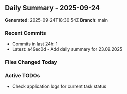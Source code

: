 ## Daily Summary - 2025-09-24

**Generated**: 2025-09-24T18:30:54Z
**Branch**: main


### Recent Commits
- Commits in last 24h: 1
- Latest: a49ec0d - Add daily summary for 23.09.2025

### Files Changed Today

### Active TODOs
- Check application logs for current task status


